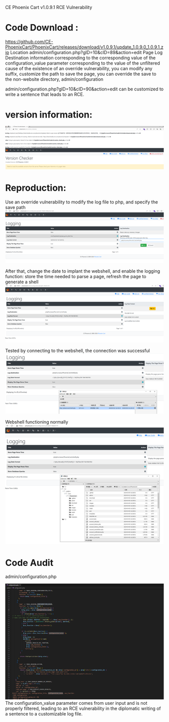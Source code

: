 CE Phoenix Cart v1.0.9.1 RCE Vulnerability
# Code Download :
https://github.com/CE-PhoenixCart/PhoenixCart/releases/download/v1.0.9.1/update_1.0.9.0_1.0.9.1.zip
Location admin/configuration.php?gID=10&cID=89&action=edit Page Log Destination information corresponding to the corresponding value of the configuration_value parameter corresponding to the value of the unfiltered cause of the existence of an override vulnerability, you can modify any suffix, customize the path to save the page, you can override the save to the non-website directory, admin/configuration

admin/configuration.php?gID=10&cID=90&action=edit can be customized to write a sentence that leads to an RCE.

# version information:
![本地路径](./CE%20Phoenix%20Cart%20v1.0.9.1%20img/1.png "相对路径演示") 

# Reproduction:
Use an override vulnerability to modify the log file to php, and specify the save path
![本地路径](./CE%20Phoenix%20Cart%20v1.0.9.1%20img/2.png "相对路径演示") 

After that, change the date to implant the webshell, and enable the logging function: store the time needed to parse a page, refresh the page to generate a shell
![本地路径](./CE%20Phoenix%20Cart%20v1.0.9.1%20img/3.png "相对路径演示") 

Tested by connecting to the webshell, the connection was successful
![本地路径](./CE%20Phoenix%20Cart%20v1.0.9.1%20img/4.png "相对路径演示") 

Webshell functioning normally
![本地路径](./CE%20Phoenix%20Cart%20v1.0.9.1%20img/5.png "相对路径演示") 

# Code Audit
admin/configuration.php

![本地路径](./CE%20Phoenix%20Cart%20v1.0.9.1%20img/6.png "相对路径演示") 
The configuration_value parameter comes from user input and is not properly filtered, leading to an RCE vulnerability in the diplomatic writing of a sentence to a customizable log file.